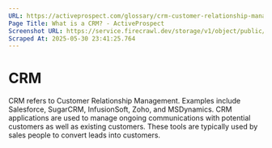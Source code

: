 ```yaml
---
URL: https://activeprospect.com/glossary/crm-customer-relationship-management/?utm_medium=Email&utm_source=Website&utm_campaign=AP-Email-InsideCBM-Nov
Page Title: What is a CRM? - ActiveProspect
Screenshot URL: https://service.firecrawl.dev/storage/v1/object/public/media/screenshot-5f9a8171-a5a4-43fc-83e4-2ade1d354007.png
Scraped At: 2025-05-30 23:41:25.764
---
```

# CRM

CRM refers to Customer Relationship Management. Examples include Salesforce, SugarCRM, InfusionSoft, Zoho, and MSDynamics. CRM applications are used to manage ongoing communications with potential customers as well as existing customers. These tools are typically used by sales people to convert leads into customers.


